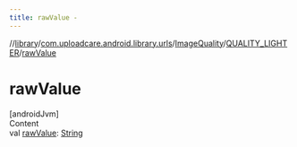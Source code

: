 ```yaml
---
title: rawValue -
---
```

//[library](../../../index.md)/[com.uploadcare.android.library.urls](../../index.md)/[ImageQuality](../index.md)/[QUALITY_LIGHTER](index.md)/[rawValue](raw-value.md)



# rawValue  
[androidJvm]  
Content  
val [rawValue](raw-value.md): [String](https://kotlinlang.org/api/latest/jvm/stdlib/kotlin/-string/index.html)  



